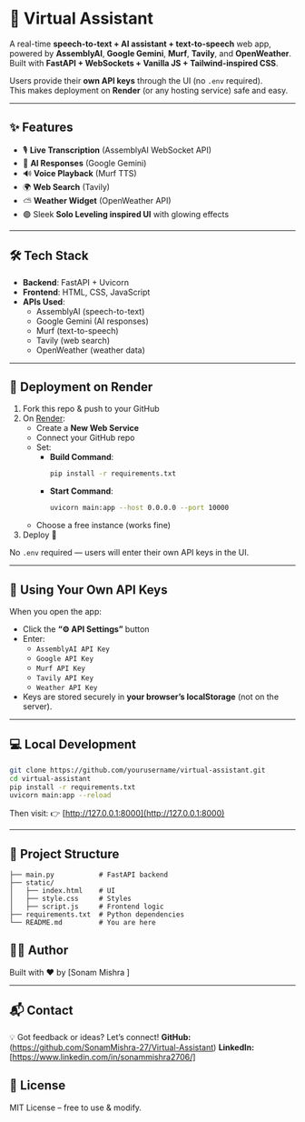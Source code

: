 # 🎤 Virtual Assistant 

A real-time **speech-to-text + AI assistant + text-to-speech** web app, powered by **AssemblyAI**, **Google Gemini**, **Murf**, **Tavily**, and **OpenWeather**.  
Built with **FastAPI + WebSockets + Vanilla JS + Tailwind-inspired CSS**.  

Users provide their **own API keys** through the UI (no `.env` required).  
This makes deployment on **Render** (or any hosting service) safe and easy.

---

## ✨ Features

- 🎙 **Live Transcription** (AssemblyAI WebSocket API)  
- 🤖 **AI Responses** (Google Gemini)  
- 🔊 **Voice Playback** (Murf TTS)  
- 🌍 **Web Search** (Tavily)  
- ⛅ **Weather Widget** (OpenWeather API)  
- 🟣 Sleek **Solo Leveling inspired UI** with glowing effects  

---

## 🛠 Tech Stack

- **Backend**: FastAPI + Uvicorn  
- **Frontend**: HTML, CSS, JavaScript  
- **APIs Used**:  
  - AssemblyAI (speech-to-text)  
  - Google Gemini (AI responses)  
  - Murf (text-to-speech)  
  - Tavily (web search)  
  - OpenWeather (weather data)  

---

## 🚀 Deployment on Render

1. Fork this repo & push to your GitHub  
2. On [Render](https://render.com):
   - Create a **New Web Service**
   - Connect your GitHub repo
   - Set:
     - **Build Command**:  
       ```bash
       pip install -r requirements.txt
       ```
     - **Start Command**:  
       ```bash
       uvicorn main:app --host 0.0.0.0 --port 10000
       ```
   - Choose a free instance (works fine)  
3. Deploy 🚀  

No `.env` required — users will enter their own API keys in the UI.

---

## 🔑 Using Your Own API Keys

When you open the app:  
- Click the **“⚙️ API Settings”** button  
- Enter:
  - `AssemblyAI API Key`
  - `Google API Key`
  - `Murf API Key`
  - `Tavily API Key`
  - `Weather API Key`
- Keys are stored securely in **your browser’s localStorage** (not on the server).

---

## 💻 Local Development

```bash
git clone https://github.com/yourusername/virtual-assistant.git
cd virtual-assistant
pip install -r requirements.txt
uvicorn main:app --reload
````

Then visit:
👉 [http://127.0.0.1:8000](http://127.0.0.1:8000)

---

## 📂 Project Structure

```
├── main.py           # FastAPI backend
├── static/
│   ├── index.html    # UI
│   ├── style.css     # Styles
│   ├── script.js     # Frontend logic
├── requirements.txt  # Python dependencies
└── README.md         # You are here
```


## 🧑‍💻 Author

Built with ❤️ by \[Sonam Mishra ]

---

## 📬 Contact

💡 Got feedback or ideas? Let’s connect!
**GitHub:** (https://github.com/SonamMishra-27/Virtual-Assistant)
**LinkedIn:** \[https://www.linkedin.com/in/sonammishra2706/]


## 📜 License

MIT License – free to use & modify.



